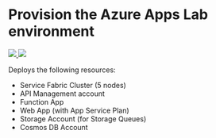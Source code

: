 # Provision the Azure Apps Lab environment

<a href="https://portal.azure.com/#create/Microsoft.Template/uri/https%3A%2F%2Fraw.githubusercontent.com%2Fkevinhillinger%2Fazure-apps-lab%2Fmaster%2Fdeploy%2F__azuredeploy.json" target="_blank">
    <img src="http://azuredeploy.net/deploybutton.png"/>
</a>
<a href="http://armviz.io/#/?load=https%3A%2F%2Fraw.githubusercontent.com%2Fkevinhillinger%2Fazure-apps-lab%2Fmaster%2Fdeploy%2F__azuredeploy.json" target="_blank">
    <img src="http://armviz.io/visualizebutton.png"/>
</a>

Deploys the following resources:

* Service Fabric Cluster (5 nodes)
* API Management account
* Function App
* Web App (with App Service Plan)
* Storage Account (for Storage Queues)
* Cosmos DB Account
